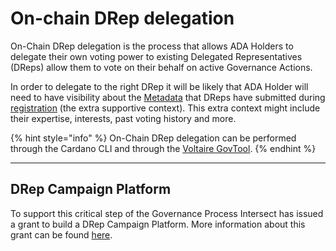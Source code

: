 # On-chain DRep delegation

On-Chain DRep delegation is the process that allows ADA Holders to delegate their own voting power to existing Delegated Representatives (DReps) allow them to vote on their behalf on active Governance Actions.

In order to delegate to the right DRep it will be likely that ADA Holder will need to have visibility about the [Metadata](../key-terms/metadata.md) that DReps have submitted during [registration](on-chain-drep-registration.md) (the extra supportive context). This extra context might include their expertise, interests, past voting history and more.&#x20;

{% hint style="info" %}
On-Chain DRep delegation can be  performed through the Cardano CLI and through the [Voltaire GovTool](broken-reference).
{% endhint %}



***

## DRep Campaign Platform

To support this critical step of the Governance Process Intersect has issued a grant to build a DRep Campaign Platform. More information about this grant can be found [here](https://app.gitbook.com/s/7IvOomm3j1VTewu5MKAE/cohort-2/drep-campaign-platform).

